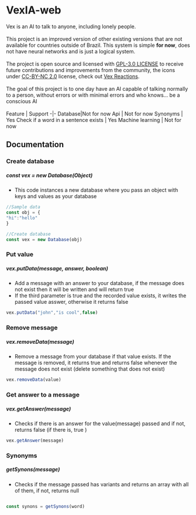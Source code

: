 # VexIA-web
Vex is an AI to talk to anyone, including lonely people.
<br>
<br>
This project is an improved version of other existing versions that are not available for countries outside of Brazil.   This system is simple **for now**, does not have neural networks and is just a logical system. <br>
<br>
The project is open source and licensed with [GPL-3.0 LICENSE](LICENSE) to receive future contributions and improvements from the community, the icons under [CC-BY-NC 2.0](https://creativecommons.org/licenses/by-nc/2.0/legalcode) license, check out [Vex Reactions](https://github.com/cookieukw/Vex-Reactions).
<br>
<br>
The goal of this project is to one day have an AI capable of talking normally to a person, without errors or with minimal errors and who knows... be a conscious AI
<br>
<br>
Feature  | Support
-|-
Database|Not for now 
Api | Not for now
Synonyms | Yes
Check if a word in a sentence exists | Yes
Machine learning | Not for now
## Documentation

### Create database

##### const vex = new Database(Object)

- This code instances a new database where you pass an object with keys and values as your database 

```js
//Sample data
const obj = {
"hi":"hello"
}

//Create database
const vex = new Database(obj)
```
### Put value
##### vex.putData(message, answer, boolean)
- Add a message with an answer to your database, if the message does not exist then it will be written and will return true 
- If the third parameter is true and the recorded value exists, it writes the passed value asswer, otherwise it returns false 
```js
vex.putData("john","is cool",false)
```
### Remove message
##### vex.removeData(message)
- Remove a message from your database if that value exists. If the message is removed, it returns true and returns false whenever the message does not exist (delete something that does not exist) 
 ```js
 vex.removeData(value)
 ```
### Get answer to a message
##### vex.getAnswer(message)
- Checks if there is an answer for the value(message) passed and if not, returns false (if there is, true ) 
```js
vex.getAnswer(message)
```
### Synonyms 
##### getSynons(message)
- Checks if the message passed has variants and returns an array with all of them, if not, returns null 

```js

const synons = getSynons(word)

```
